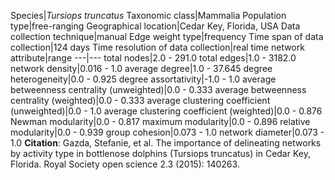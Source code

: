 Species|*Tursiops truncatus*
Taxonomic class|Mammalia
Population type|free-ranging
Geographical location|Cedar Key, Florida, USA
Data collection technique|manual 
Edge weight type|frequency
Time span of data collection|124 days
Time resolution of data collection|real time
network attribute|range
---|---
total nodes|2.0 - 291.0
total edges|1.0 - 3182.0
network density|0.016 - 1.0
average degree|1.0 - 37.645
degree heterogeneity|0.0 - 0.925
degree assortativity|-1.0 - 1.0
average betweenness centrality (unweighted)|0.0 - 0.333
average betweenness centrality (weighted)|0.0 - 0.333
average clustering coefficient (unweighted)|0.0 - 1.0
average clustering coefficient (weighted)|0.0 - 0.876
Newman modularity|0.0 - 0.817
maximum modularity|0.0 - 0.896
relative modularity|0.0 - 0.939
group cohesion|0.073 - 1.0
network diameter|0.073 - 1.0
**Citation**: Gazda, Stefanie, et al. 
The importance of delineating networks by activity type in bottlenose dolphins (Tursiops truncatus) in Cedar Key, Florida.
 Royal Society open science 2.3 (2015): 140263.